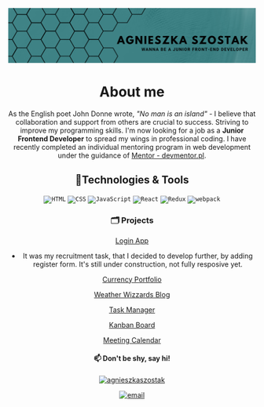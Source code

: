
<img src="./assets/banner.png" alt="banner">
<div align="center">
    <h1>About me</h1>
    <p>
	As the English poet John Donne wrote, <i>"No man is an island"</i> - I believe that collaboration and support from others are crucial to success. 
	Striving to improve my programming skills. I'm now looking for a job as a <strong>Junior Frontend Developer</strong> to spread my wings in professional coding. I have recently completed an individual mentoring program in web development under the guidance of  <a href="https://www.devmentor.pl">Mentor - devmentor.pl</a>.</p>
</div>

<div align="center">
	<h2 >🔧Technologies & Tools</h2>
	<div  >
		<code><img height="50" src="https://user-images.githubusercontent.com/25181517/192158954-f88b5814-d510-4564-b285-dff7d6400dad.png" alt="HTML" title="HTML" /></code>
		<code><img height="50" src="https://user-images.githubusercontent.com/25181517/183898674-75a4a1b1-f960-4ea9-abcb-637170a00a75.png" alt="CSS" title="CSS" /></code>
		<code><img height="50" src="https://user-images.githubusercontent.com/25181517/117447155-6a868a00-af3d-11eb-9cfe-245df15c9f3f.png" alt="JavaScript" title="JavaScript" /></code>
		<code><img height="50" src="https://user-images.githubusercontent.com/25181517/183897015-94a058a6-b86e-4e42-a37f-bf92061753e5.png" alt="React" title="React" /></code>
		<code><img height="50" src="https://user-images.githubusercontent.com/25181517/187896150-cc1dcb12-d490-445c-8e4d-1275cd2388d6.png" alt="Redux" title="Redux" /></code>
		<code><img height="50" src="https://user-images.githubusercontent.com/25181517/187955008-981340e6-b4cc-441b-80cf-7a5e94d29e7e.png" alt="webpack" title="webpack" /></code>
	</div>
</div>


<div align="center">
	<h3>🗂️ Projects</h3>

 [Login App](https://github.com/AgnieszkaSzostak/login-app-task) 
- It was my recruitment task, that I decided to develop further, by adding register form. It's still under construction, not fully resposive yet.   

 [Currency Portfolio](https://github.com/AgnieszkaSzostak/Currency-Portfolio-App)

 [Weather Wizzards Blog](https://github.com/AgnieszkaSzostak/Weather-Wizards-Blog)

 [Task Manager](https://github.com/AgnieszkaSzostak/React-TaskManager)

 [Kanban Board](https://github.com/AgnieszkaSzostak/Kanban-board)

[Meeting Calendar](https://github.com/AgnieszkaSzostak/MeetingCalendar-App)
</div>

<div align="center">
	<h4 >📫 Don't be shy, say hi!</h4>
<a href="https://www.linkedin.com/in/agnieszkaszostak/" target="blank"><img align="center" src="https://raw.githubusercontent.com/rahuldkjain/github-profile-readme-generator/master/src/images/icons/Social/linked-in-alt.svg" alt="agnieszkaszostak" height="30" width="40" /></a> 

<br>

<a href="mailto:agnieszkaszostak94@gmail.com"><img src="https://img.icons8.com/color/96/000000/gmail.png" height="30" width="40" alt="email"/></a>

</div>



